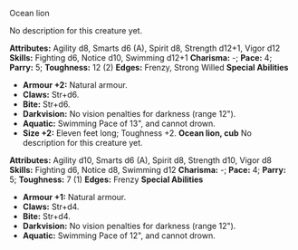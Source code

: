 Ocean lion

No description for this creature yet.

**Attributes:** Agility d8, Smarts d6 (A), Spirit d8, Strength d12+1,
Vigor d12
**Skills:** Fighting d6, Notice d10, Swimming d12+1
**Charisma:** -; **Pace:** 4; **Parry:** 5; **Toughness:** 12 (2)
**Edges:** Frenzy, Strong Willed
**Special Abilities**
- **Armour +2:** Natural armour.
- **Claws:** Str+d6.
- **Bite:** Str+d6.
- **Darkvision:** No vision penalties for darkness (range 12").
- **Aquatic:** Swimming Pace of 13", and cannot drown.
- **Size +2:** Eleven feet long; Toughness +2.
**Ocean lion, cub**
No description for this creature yet.

**Attributes:** Agility d10, Smarts d6 (A), Spirit d8, Strength d10,
Vigor d8
**Skills:** Fighting d6, Notice d8, Swimming d12
**Charisma:** -; **Pace:** 4; **Parry:** 5; **Toughness:** 7 (1)
**Edges:** Frenzy
**Special Abilities**
- **Armour +1:** Natural armour.
- **Claws:** Str+d4.
- **Bite:** Str+d4.
- **Darkvision:** No vision penalties for darkness (range 12").
- **Aquatic:** Swimming Pace of 12", and cannot drown.

